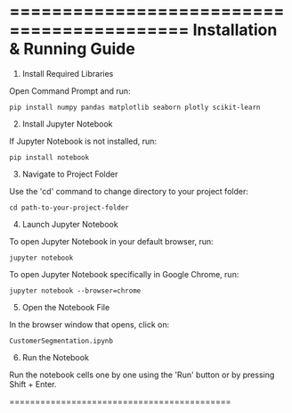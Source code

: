 ===========================================
          Installation & Running Guide
===========================================

1. Install Required Libraries

Open Command Prompt and run:

    pip install numpy pandas matplotlib seaborn plotly scikit-learn

2. Install Jupyter Notebook

If Jupyter Notebook is not installed, run:

    pip install notebook

3. Navigate to Project Folder

Use the 'cd' command to change directory to your project folder:

    cd path-to-your-project-folder

4. Launch Jupyter Notebook

To open Jupyter Notebook in your default browser, run:

    jupyter notebook

To open Jupyter Notebook specifically in Google Chrome, run:

    jupyter notebook --browser=chrome

5. Open the Notebook File

In the browser window that opens, click on:

    CustomerSegmentation.ipynb

6. Run the Notebook

Run the notebook cells one by one using the 'Run' button or by pressing Shift + Enter.

===========================================
